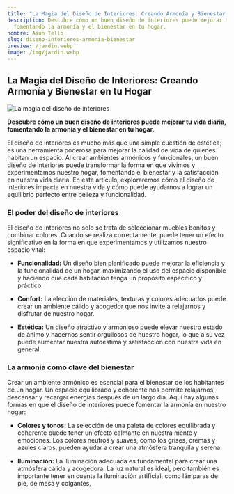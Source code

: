 ```yaml
---
title: "La Magia del Diseño de Interiores: Creando Armonía y Bienestar en tu Hogar"
description: Descubre cómo un buen diseño de interiores puede mejorar tu vida diaria,
  fomentando la armonía y el bienestar en tu hogar.
nombre: Asun Tello
slug: diseno-interiores-armonia-bienestar
preview: /jardin.webp
image: /img/jardin.webp
---
```


## La Magia del Diseño de Interiores: Creando Armonía y Bienestar en tu Hogar

![La magia del diseño de interiores](/img/jardin.png)

**Descubre cómo un buen diseño de interiores puede mejorar tu vida diaria, fomentando la armonía y el bienestar en tu hogar.**

El diseño de interiores es mucho más que una simple cuestión de estética; es una herramienta poderosa para mejorar la calidad de vida de quienes habitan un espacio. Al crear ambientes armónicos y funcionales, un buen diseño de interiores puede transformar la forma en que vivimos y experimentamos nuestro hogar, fomentando el bienestar y la satisfacción en nuestra vida diaria. En este artículo, exploraremos cómo el diseño de interiores impacta en nuestra vida y cómo puede ayudarnos a lograr un equilibrio perfecto entre belleza y funcionalidad.

### El poder del diseño de interiores

El diseño de interiores no solo se trata de seleccionar muebles bonitos y combinar colores. Cuando se realiza correctamente, puede tener un efecto significativo en la forma en que experimentamos y utilizamos nuestro espacio vital:

- **Funcionalidad:** Un diseño bien planificado puede mejorar la eficiencia y la funcionalidad de un hogar, maximizando el uso del espacio disponible y haciendo que cada habitación tenga un propósito específico y práctico.

- **Confort:** La elección de materiales, texturas y colores adecuados puede crear un ambiente cálido y acogedor que nos invite a relajarnos y disfrutar de nuestro hogar.

- **Estética:** Un diseño atractivo y armonioso puede elevar nuestro estado de ánimo y hacernos sentir orgullosos de nuestro hogar, lo que a su vez puede aumentar nuestra autoestima y satisfacción con nuestra vida en general.

### La armonía como clave del bienestar

Crear un ambiente armónico es esencial para el bienestar de los habitantes de un hogar. Un espacio equilibrado y coherente nos permite relajarnos, descansar y recargar energías después de un largo día. Aquí hay algunas formas en que el diseño de interiores puede fomentar la armonía en nuestro hogar:

- **Colores y tonos:** La selección de una paleta de colores equilibrada y coherente puede tener un efecto calmante en nuestra mente y emociones. Los colores neutros y suaves, como los grises, cremas y azules claros, pueden ayudar a crear una atmósfera tranquila y serena.

- **Iluminación:** La iluminación adecuada es fundamental para crear una atmósfera cálida y acogedora. La luz natural es ideal, pero también es importante tener en cuenta la iluminación artificial, como lámparas de pie, de mesa y colgantes,
